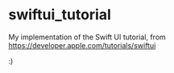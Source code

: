 # swiftui_tutorial
My implementation of the Swift UI tutorial, from https://developer.apple.com/tutorials/swiftui

:) 

